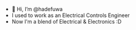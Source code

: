 - 👋 Hi, I’m @hadefuwa
- I used to work as an Electrical Controls Engineer
- Now I'm a blend of Electrical & Electronics :D

<!---
hadefuwa/hadefuwa is a ✨ special ✨ repository because its `README.md` (this file) appears on your GitHub profile.
You can click the Preview link to take a look at your changes.
--->
